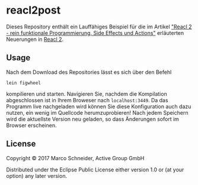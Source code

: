 # reacl2post

Dieses Repository enthält ein Lauffähiges Beispiel für die im Artikel ["Reacl 2 - rein funktionale Programmierung, Side Effects und Actions"]() erläuterten Neuerungen in [Reacl 2](https://github.com/active-group/reacl).

## Usage

Nach dem Download des Repositories lässt es sich über den Befehl

```
lein figwheel
```

kompilieren und starten. Navigieren Sie, nachdem die Kompilation abgeschlossen ist in Ihrem Broweser nach `localhost:3449`.
Da das Programm live nachgeladen wird können Sie diese Konfiguration auch dazu nutzen, ein wenig im Quellcode herumzuprobieren! Nach jedem Speichern wird die aktuellste Version neu geladen, so dass Änderungen sofort im Browser erscheinen.

## License

Copyright © 2017 Marco Schneider, Active Group GmbH

Distributed under the Eclipse Public License either version 1.0 or (at
your option) any later version.
